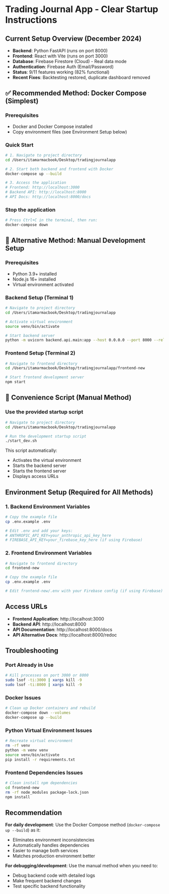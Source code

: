 # Trading Journal App - Clear Startup Instructions

## Current Setup Overview (December 2024)
- **Backend**: Python FastAPI (runs on port 8000)
- **Frontend**: React with Vite (runs on port 3000) 
- **Database**: Firebase Firestore (Cloud) - Real data mode
- **Authentication**: Firebase Auth (Email/Password)
- **Status**: 9/11 features working (82% functional)
- **Recent Fixes**: Backtesting restored, duplicate dashboard removed

## ✅ Recommended Method: Docker Compose (Simplest)

### Prerequisites
- Docker and Docker Compose installed
- Copy environment files (see Environment Setup below)

### Quick Start
```bash
# 1. Navigate to project directory
cd /Users/itamarmacbook/Desktop/tradingjournalapp

# 2. Start both backend and frontend with Docker
docker-compose up --build

# 3. Access the application
# Frontend: http://localhost:3000
# Backend API: http://localhost:8000
# API Docs: http://localhost:8000/docs
```

### Stop the application
```bash
# Press Ctrl+C in the terminal, then run:
docker-compose down
```

## 🔧 Alternative Method: Manual Development Setup

### Prerequisites
- Python 3.9+ installed
- Node.js 16+ installed
- Virtual environment activated

### Backend Setup (Terminal 1)
```bash
# Navigate to project directory
cd /Users/itamarmacbook/Desktop/tradingjournalapp

# Activate virtual environment
source venv/bin/activate

# Start backend server
python -m uvicorn backend.api.main:app --host 0.0.0.0 --port 8000 --reload
```

### Frontend Setup (Terminal 2)
```bash
# Navigate to frontend directory
cd /Users/itamarmacbook/Desktop/tradingjournalapp/frontend-new

# Start frontend development server
npm start
```

## 🚀 Convenience Script (Manual Method)

### Use the provided startup script
```bash
# Navigate to project directory
cd /Users/itamarmacbook/Desktop/tradingjournalapp

# Run the development startup script
./start_dev.sh
```

This script automatically:
- Activates the virtual environment
- Starts the backend server
- Starts the frontend server
- Displays access URLs

## Environment Setup (Required for All Methods)

### 1. Backend Environment Variables
```bash
# Copy the example file
cp .env.example .env

# Edit .env and add your keys:
# ANTHROPIC_API_KEY=your_anthropic_api_key_here
# FIREBASE_API_KEY=your_firebase_key_here (if using Firebase)
```

### 2. Frontend Environment Variables
```bash
# Navigate to frontend directory
cd frontend-new

# Copy the example file
cp .env.example .env

# Edit frontend-new/.env with your Firebase config (if using Firebase)
```

## Access URLs
- **Frontend Application**: http://localhost:3000
- **Backend API**: http://localhost:8000
- **API Documentation**: http://localhost:8000/docs
- **API Alternative Docs**: http://localhost:8000/redoc

## Troubleshooting

### Port Already in Use
```bash
# Kill processes on port 3000 or 8000
sudo lsof -ti:3000 | xargs kill -9
sudo lsof -ti:8000 | xargs kill -9
```

### Docker Issues
```bash
# Clean up Docker containers and rebuild
docker-compose down --volumes
docker-compose up --build
```

### Python Virtual Environment Issues
```bash
# Recreate virtual environment
rm -rf venv
python -m venv venv
source venv/bin/activate
pip install -r requirements.txt
```

### Frontend Dependencies Issues
```bash
# Clean install npm dependencies
cd frontend-new
rm -rf node_modules package-lock.json
npm install
```

## Recommendation

**For daily development**: Use the Docker Compose method (`docker-compose up --build`) as it:
- Eliminates environment inconsistencies
- Automatically handles dependencies
- Easier to manage both services
- Matches production environment better

**For debugging/development**: Use the manual method when you need to:
- Debug backend code with detailed logs
- Make frequent backend changes
- Test specific backend functionality
